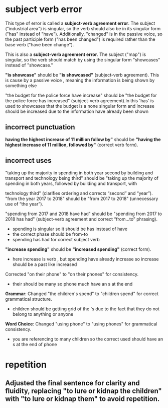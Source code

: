 # subject verb error 
This type of error is called a **subject-verb agreement error**. The subject ("industrial area") is singular, so the verb should also be in its singular form ("has" instead of "have"). Additionally, "changed" is in the passive voice, so the past participle form ("has been changed") is required rather than the base verb ("have been change"). 


This is also a **subject-verb agreement error**. The subject ("map") is singular, so the verb should match by using the singular form "showcases" instead of "showcase."

**"is showcase"** should be **"is showcased"** (subject-verb agreement). This is cause by a passive voice , meaning the information is being shown by something else 

"the budget for the police force have increase" should be "the budget for the police force has increased" (subject-verb agreement).In this 'has'  is  used to showcases that the budget is a none singular form and increase should be increased due to the information have already been shown  



## incorrect punctuation  
**having the highest increase of 11 million follow by"** should be **"having the highest increase of 11 million, followed by"** (correct verb form).

## incorrect uses  

"taking up the majority in spending in both year second by building and transport and technology being third" should be "taking up the majority of spending in both years, followed by building and transport, with

technology third" (clarifies ordering and corrects “second” and “year”).
"from the year 2017 to 2018" should be "from 2017 to 2018" (unnecessary use of “the year”).

"spending from 2017 and 2018 have had" should be "spending from 2017 to 2018 has had" (subject-verb agreement and correct “from…to” phrasing). 
- spending is singular so it should be has instead of have 
- the correct phase should be from-to  
- spending has had for correct subject verb  

**"increase spending"** should be **"increased spending"** (correct form).
- here increase is verb , but spending have already increase so increase should be a past like increased 

Corrected "on their phone" to "on their phones" for consistency.   
- their should be many so phone much have an s at the end 

**Grammar**: Changed "the children's spend" to "children spend" for correct grammatical structure.
- children should be  getting grid of the 's due to the fact that they do not belong to anything or anyone 

**Word Choice**: Changed "using phone" to "using phones" for grammatical consistency.
- you are referencing to many children so the correct used should have an s at the end of phone 
# repetition  

Adjusted the final sentence for clarity and fluidity, replacing "to lure or kidnap the children" with "to lure or kidnap them" to avoid repetition. 
- 